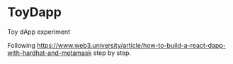 # ToyDapp
Toy dApp experiment

Following https://www.web3.university/article/how-to-build-a-react-dapp-with-hardhat-and-metamask step by step.
